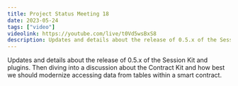 ```yaml
---
title: Project Status Meeting 18
date: 2023-05-24
tags: ["video"]
videolink: https://youtube.com/live/t0Vd5wsBxS8
description: Updates and details about the release of 0.5.x of the Session Kit and plugins. Then diving into a discussion about the Contract Kit and how best we should modernize accessing data from tables within a smart contract.
---
```


Updates and details about the release of 0.5.x of the Session Kit and plugins. Then diving into a discussion about the Contract Kit and how best we should modernize accessing data from tables within a smart contract.
